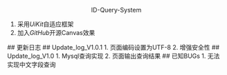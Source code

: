 <p align="center">ID-Query-System</p>
<ol>
	<li>采用<i>UiKit</i>自适应框架</li>
	<li>加入<i>GitHub</i>开源Canvas效果</li>
</ol>
## 更新日志
## Update_log_V1.0.1
1. 页面编码设置为UTF-8
2. 增强安全性
## Update_log_V1.0
1. Mysql查询实现
2. 页面输出查询结果
## 已知BUGs
1. 无法实现中文字段查询
